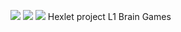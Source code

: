 <a href="https://codeclimate.com/github/dzencot/js_l1_brain_games-s12"><img src="https://codeclimate.com/github/dzencot/js_l1_brain_games-s12/badges/gpa.svg" /></a>
<a href="https://codeclimate.com/github/dzencot/js_l1_brain_games-s12/coverage"><img src="https://codeclimate.com/github/dzencot/js_l1_brain_games-s12/badges/coverage.svg" /></a>
<a href="https://codeclimate.com/github/dzencot/js_l1_brain_games-s12"><img src="https://codeclimate.com/github/dzencot/js_l1_brain_games-s12/badges/issue_count.svg" /></a>
Hexlet project L1 Brain Games
